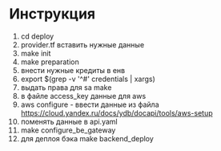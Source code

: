 # Инструкция

1. cd deploy
2. provider.tf вставить нужные данные
3. make init
4. make preparation
5. внести нужные кредиты в енв
6. export $(grep -v '^#' credentials | xargs)
7. выдать права для sa make
8. в файле access_key данные для aws
9. aws configure - ввести данные из файла https://cloud.yandex.ru/docs/ydb/docapi/tools/aws-setup
10. поменять данные в api.yaml
11. make configure_be_gateway
12. для деплоя бэка make backend_deploy


